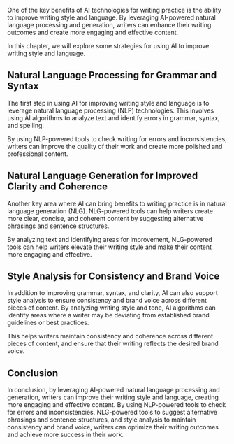 
One of the key benefits of AI technologies for writing practice is the ability to improve writing style and language. By leveraging AI-powered natural language processing and generation, writers can enhance their writing outcomes and create more engaging and effective content.

In this chapter, we will explore some strategies for using AI to improve writing style and language.

Natural Language Processing for Grammar and Syntax
--------------------------------------------------

The first step in using AI for improving writing style and language is to leverage natural language processing (NLP) technologies. This involves using AI algorithms to analyze text and identify errors in grammar, syntax, and spelling.

By using NLP-powered tools to check writing for errors and inconsistencies, writers can improve the quality of their work and create more polished and professional content.

Natural Language Generation for Improved Clarity and Coherence
--------------------------------------------------------------

Another key area where AI can bring benefits to writing practice is in natural language generation (NLG). NLG-powered tools can help writers create more clear, concise, and coherent content by suggesting alternative phrasings and sentence structures.

By analyzing text and identifying areas for improvement, NLG-powered tools can help writers elevate their writing style and make their content more engaging and effective.

Style Analysis for Consistency and Brand Voice
----------------------------------------------

In addition to improving grammar, syntax, and clarity, AI can also support style analysis to ensure consistency and brand voice across different pieces of content. By analyzing writing style and tone, AI algorithms can identify areas where a writer may be deviating from established brand guidelines or best practices.

This helps writers maintain consistency and coherence across different pieces of content, and ensure that their writing reflects the desired brand voice.

Conclusion
----------

In conclusion, by leveraging AI-powered natural language processing and generation, writers can improve their writing style and language, creating more engaging and effective content. By using NLP-powered tools to check for errors and inconsistencies, NLG-powered tools to suggest alternative phrasings and sentence structures, and style analysis to maintain consistency and brand voice, writers can optimize their writing outcomes and achieve more success in their work.
